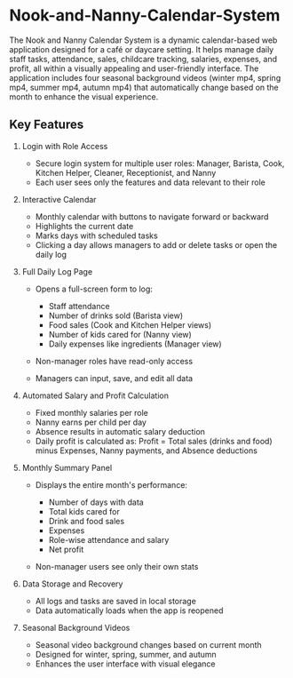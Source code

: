 # Nook-and-Nanny-Calendar-System
The Nook and Nanny Calendar System is a dynamic calendar-based web application designed for a café or daycare setting. It helps manage daily staff tasks, attendance, sales, childcare tracking, salaries, expenses, and profit, all within a visually appealing and user-friendly interface.
The application includes four seasonal background videos (winter mp4, spring mp4, summer mp4, autumn mp4) that automatically change based on the month to enhance the visual experience.

## Key Features

1. Login with Role Access

   * Secure login system for multiple user roles: Manager, Barista, Cook, Kitchen Helper, Cleaner, Receptionist, and Nanny
   * Each user sees only the features and data relevant to their role

2. Interactive Calendar

   * Monthly calendar with buttons to navigate forward or backward
   * Highlights the current date
   * Marks days with scheduled tasks
   * Clicking a day allows managers to add or delete tasks or open the daily log

3. Full Daily Log Page

   * Opens a full-screen form to log:

     * Staff attendance
     * Number of drinks sold (Barista view)
     * Food sales (Cook and Kitchen Helper views)
     * Number of kids cared for (Nanny view)
     * Daily expenses like ingredients (Manager view)
   * Non-manager roles have read-only access
   * Managers can input, save, and edit all data

4. Automated Salary and Profit Calculation

   * Fixed monthly salaries per role
   * Nanny earns per child per day
   * Absence results in automatic salary deduction
   * Daily profit is calculated as:
     Profit = Total sales (drinks and food) minus Expenses, Nanny payments, and Absence deductions

5. Monthly Summary Panel

   * Displays the entire month's performance:

     * Number of days with data
     * Total kids cared for
     * Drink and food sales
     * Expenses
     * Role-wise attendance and salary
     * Net profit
   * Non-manager users see only their own stats

6. Data Storage and Recovery

   * All logs and tasks are saved in local storage
   * Data automatically loads when the app is reopened

7. Seasonal Background Videos

   * Seasonal video background changes based on current month
   * Designed for winter, spring, summer, and autumn
   * Enhances the user interface with visual elegance
